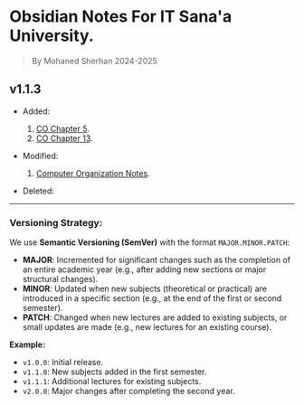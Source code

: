# Obsidian Notes For IT Sana'a University.

> By Mohaned Sherhan 2024-2025

## v1.1.3

- Added:
    1. [CO Chapter 5](./Year%20Two/Part%20One/Computer%20Organization/CO%20Chapter%205.md).
    2. [CO Chapter 13](./Year%20Two/Part%20One/Computer%20Organization/CO%20Chapter%2013.md).

- Modified:
    1. [Computer Organization Notes](./Year%20Two/Part%20One/Computer%20Organization/Computer%20Organization%20Notes.md).

- Deleted: 

---
### Versioning Strategy:

We use **Semantic Versioning (SemVer)** with the format `MAJOR.MINOR.PATCH`:

- **MAJOR**: Incremented for significant changes such as the completion of an entire academic year (e.g., after adding new sections or major structural changes).
- **MINOR**: Updated when new subjects (theoretical or practical) are introduced in a specific section (e.g., at the end of the first or second semester).
- **PATCH**: Changed when new lectures are added to existing subjects, or small updates are made (e.g., new lectures for an existing course).

**Example:**
- `v1.0.0`: Initial release.
- `v1.1.0`: New subjects added in the first semester.
- `v1.1.1`: Additional lectures for existing subjects.
- `v2.0.0`: Major changes after completing the second year.